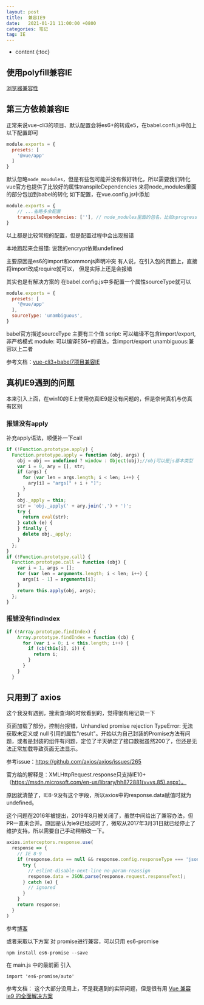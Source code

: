 ```yaml
---
layout: post
title:  兼容IE9
date:   2021-01-21 11:00:00 +0800
categories: 笔记
tag: IE
---
```

* content
{:toc}

## 使用polyfill兼容IE

[浏览器兼容性](https://cli.vuejs.org/zh/guide/browser-compatibility.html#构建库或是-web-component-时的-polyfills)

## 第三方依赖兼容IE

正常来说vue-cli3的项目、默认配置会将es6+的转成e5，在babel.confi.js中加上以下配置即可

```js
module.exports = {
  presets: [
    '@vue/app'
  ]
}
```

默认忽略`node_moudules`，但是有些包可能并没有做好转化，所以需要我们转化
vue官方也提供了比较好的属性transpileDependencies
来将node_modules里面的部分包加到babel的转化
如下配置，在vue.config.js中添加

```js
module.exports = {
    // ...省略多余配置
    transpileDependencies: [''], // node_modules里面的包名，比如nprogress,encrypt
}
```

以上都是比较常规的配置，但是配置过程中会出现报错

本地跑起来会报错:
说我的encrypt依赖undefined

主要原因是es6的import和commonjs声明冲突
有人说，在引入包的页面上，直接将import改成require就可以，
但是实际上还是会报错

其实也是有解决方案的
在babel.config.js中多配置一个属性sourceType就可以

```js
module.exports = {
  presets: [
    '@vue/app'
  ],
  sourceType: 'unambiguous',
}
```

babel官方描述sourceType
主要有三个值
script: 可以编译不包含import/export,非严格模式
module: 可以编译ES6+的语法，含import/export
unambiguous:兼容以上二者

参考文档：[vue-cli3+babel7项目兼容IE](https://segmentfault.com/a/1190000038995154)

## 真机IE9遇到的问题

本来引入上面，在win10的IE上使用仿真IE9是没有问题的，但是奈何真机与仿真有区别

### 报错没有apply

补充apply语法，顺便补一下call

```js
if (!Function.prototype.apply) {
  Function.prototype.apply = function (obj, args) {
    obj = obj == undefined ? window : Object(obj);//obj可以是js基本类型
    var i = 0, ary = [], str;
    if (args) {
      for (var len = args.length; i < len; i++) {
        ary[i] = "args[" + i + "]";
      }
    }
    obj._apply = this;
    str = 'obj._apply(' + ary.join(',') + ')';
    try {
      return eval(str);
    } catch (e) {
    } finally {
      delete obj._apply;
    }
  };
}
if (!Function.prototype.call) {
  Function.prototype.call = function (obj) {
    var i = 1, args = [];
    for (var len = arguments.length; i < len; i++) {
      args[i - 1] = arguments[i];
    }
    return this.apply(obj, args);
  };
}
```

### 报错没有findIndex

```js
if (!Array.prototype.findIndex) {
    Array.prototype.findIndex = function (cb) {
      for (var i = 0; i < this.length; i++) {
        if (cb(this[i], i)) {
          return i;
        }
      }
    }
  }
```

## 只用到了 axios

这个我没有遇到，搜索查询的时候看到的，觉得很有用记录一下

页面加载了部分，控制台报错，Unhandled promise rejection TypeError: 无法获取未定义或 null 引用的属性"result"。开始以为自己封装的Promise方法有问题，或者是封装的组件有问题，定位了半天确定了接口数据虽然200了，但还是无法正常加载导致页面无法显示。

参考issue：<https://github.com/axios/axios/issues/265>

官方给的解释是：XMLHttpRequest.response只支持IE10+（<https://msdn.microsoft.com/en-us/library/hh872881(v=vs.85).aspx）。>

原因就清楚了，IE8-9没有这个字段，所以axios中的response.data赋值时就为undefined。

这个问题在2016年被提出，2019年8月被关闭了，虽然中间给出了兼容办法，但PR一直未合并。原因是认为ie9已经过时了，微软从2017年3月31日就已经停止了维护支持。所以需要自己手动稍稍改一下。

```js
axios.interceptors.response.use(
  response => {
    // IE 8-9
    if (response.data == null && response.config.responseType === 'json' && response.request.responseText != null) {
      try {
        // eslint-disable-next-line no-param-reassign
        response.data = JSON.parse(response.request.responseText);
      } catch (e) {
        // ignored
      }
    }
    return response;
  }
)
```

参考[博客](https://blog.csdn.net/yotcap/article/details/103545622)

或者采取以下方案
对 promise进行兼容，可以只用 es6-promise

```shell
npm install es6-promise --save
```

在 main.js 中的最前面 引入

```shell
import 'es6-promise/auto'
```

参考文档：
这个大部分没用上，不是我遇到的实际问题，但是很有用
[Vue 兼容 ie9 的全面解决方案](https://juejin.cn/post/6844903621927108615#heading-4)
